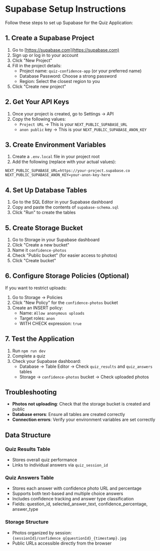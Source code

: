 # Supabase Setup Instructions

Follow these steps to set up Supabase for the Quiz Application:

## 1. Create a Supabase Project

1. Go to [https://supabase.com](https://supabase.com)
2. Sign up or log in to your account
3. Click "New Project"
4. Fill in the project details:
   - Project name: `quiz-confidence-app` (or your preferred name)
   - Database Password: Choose a strong password
   - Region: Select the closest region to you
5. Click "Create new project"

## 2. Get Your API Keys

1. Once your project is created, go to Settings → API
2. Copy the following values:
   - `Project URL` → This is your `NEXT_PUBLIC_SUPABASE_URL`
   - `anon public` key → This is your `NEXT_PUBLIC_SUPABASE_ANON_KEY`

## 3. Create Environment Variables

1. Create a `.env.local` file in your project root
2. Add the following (replace with your actual values):

```env
NEXT_PUBLIC_SUPABASE_URL=https://your-project.supabase.co
NEXT_PUBLIC_SUPABASE_ANON_KEY=your-anon-key-here
```

## 4. Set Up Database Tables

1. Go to the SQL Editor in your Supabase dashboard
2. Copy and paste the contents of `supabase-schema.sql`
3. Click "Run" to create the tables

## 5. Create Storage Bucket

1. Go to Storage in your Supabase dashboard
2. Click "Create a new bucket"
3. Name it `confidence-photos`
4. Check "Public bucket" (for easier access to photos)
5. Click "Create bucket"

## 6. Configure Storage Policies (Optional)

If you want to restrict uploads:

1. Go to Storage → Policies
2. Click "New Policy" for the `confidence-photos` bucket
3. Create an INSERT policy:
   - Name: `Allow anonymous uploads`
   - Target roles: `anon`
   - WITH CHECK expression: `true`

## 7. Test the Application

1. Run `npm run dev`
2. Complete a quiz
3. Check your Supabase dashboard:
   - Database → Table Editor → Check `quiz_results` and `quiz_answers` tables
   - Storage → `confidence-photos` bucket → Check uploaded photos

## Troubleshooting

- **Photos not uploading**: Check that the storage bucket is created and public
- **Database errors**: Ensure all tables are created correctly
- **Connection errors**: Verify your environment variables are set correctly

## Data Structure

### Quiz Results Table
- Stores overall quiz performance
- Links to individual answers via `quiz_session_id`

### Quiz Answers Table
- Stores each answer with confidence photo URL and percentage
- Supports both text-based and multiple choice answers
- Includes confidence tracking and answer type classification
- Fields: question_id, selected_answer_text, confidence_percentage, answer_type

### Storage Structure
- Photos organized by session: `{sessionId}/confidence_q{questionId}_{timestamp}.jpg`
- Public URLs accessible directly from the browser